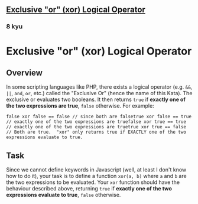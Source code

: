 <h2><a href=https://www.codewars.com/kata/56fa3c5ce4d45d2a52001b3c/train/csharp target="_blank">Exclusive "or" (xor) Logical Operator</a></h2><h3>8 kyu</h3><h1 id="exclusive-or-xor-logical-operator">Exclusive "or" (xor) Logical Operator</h1><h2 id="overview">Overview</h2><p>In some scripting languages like PHP, there exists a logical operator (e.g. <code>&amp;&amp;</code>, <code>||</code>, <code>and</code>, <code>or</code>, etc.) called the "Exclusive Or" (hence the name of this Kata).  The exclusive or evaluates two booleans.  It then returns <code>true</code> if <strong>exactly one of the two expressions are true</strong>, <code>false</code> otherwise.  For example:</p><pre><code class="language-php"><span class="cm-atom">false</span> <span class="cm-keyword">xor</span> <span class="cm-atom">false</span> <span class="cm-operator">==</span> <span class="cm-atom">false</span> <span class="cm-comment">// since both are false</span><span class="cm-atom">true</span> <span class="cm-keyword">xor</span> <span class="cm-atom">false</span> <span class="cm-operator">==</span> <span class="cm-atom">true</span> <span class="cm-comment">// exactly one of the two expressions are true</span><span class="cm-atom">false</span> <span class="cm-keyword">xor</span> <span class="cm-atom">true</span> <span class="cm-operator">==</span> <span class="cm-atom">true</span> <span class="cm-comment">// exactly one of the two expressions are true</span><span class="cm-atom">true</span> <span class="cm-keyword">xor</span> <span class="cm-atom">true</span> <span class="cm-operator">==</span> <span class="cm-atom">false</span> <span class="cm-comment">// Both are true.  "xor" only returns true if EXACTLY one of the two expressions evaluate to true.</span></code></pre><h2 id="task">Task</h2><p>Since we cannot define keywords in Javascript (well, at least I don't know how to do it), your task is to define a function <code>xor(a, b)</code> where <code>a</code> and <code>b</code> are the two expressions to be evaluated.  Your <code>xor</code> function should have the behaviour described above, returning <code>true</code> if <strong>exactly one of the two expressions evaluate to true</strong>, <code>false</code> otherwise.</p>